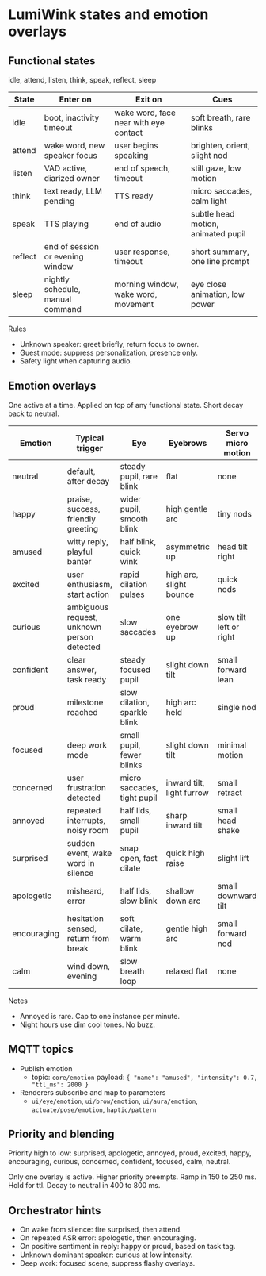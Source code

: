 # LumiWink states and emotion overlays

## Functional states
idle, attend, listen, think, speak, reflect, sleep

| State   | Enter on                             | Exit on                                 | Cues                                   |
|---------|--------------------------------------|------------------------------------------|----------------------------------------|
| idle    | boot, inactivity timeout             | wake word, face near with eye contact    | soft breath, rare blinks               |
| attend  | wake word, new speaker focus         | user begins speaking                     | brighten, orient, slight nod           |
| listen  | VAD active, diarized owner           | end of speech, timeout                   | still gaze, low motion                 |
| think   | text ready, LLM pending              | TTS ready                                | micro saccades, calm light             |
| speak   | TTS playing                          | end of audio                             | subtle head motion, animated pupil     |
| reflect | end of session or evening window     | user response, timeout                   | short summary, one line prompt         |
| sleep   | nightly schedule, manual command     | morning window, wake word, movement      | eye close animation, low power         |

Rules
- Unknown speaker: greet briefly, return focus to owner.
- Guest mode: suppress personalization, presence only.
- Safety light when capturing audio.

## Emotion overlays
One active at a time. Applied on top of any functional state. Short decay back to neutral.

| Emotion     | Typical trigger                              | Eye                          | Eyebrows                | Servo micro motion           | Aura color              | Haptic or sound   | Default duration |
|-------------|-----------------------------------------------|------------------------------|-------------------------|------------------------------|-------------------------|-------------------|------------------|
| neutral     | default, after decay                          | steady pupil, rare blink     | flat                    | none                         | soft white             | none              | persistent       |
| happy       | praise, success, friendly greeting            | wider pupil, smooth blink    | high gentle arc         | tiny nods                    | warm yellow            | soft purr         | 3 s              |
| amused      | witty reply, playful banter                   | half blink, quick wink       | asymmetric up           | head tilt right              | peach                  | light tick        | 2 s              |
| excited     | user enthusiasm, start action                 | rapid dilation pulses        | high arc, slight bounce | quick nods                   | bright orange          | double tick       | 2 s              |
| curious     | ambiguous request, unknown person detected    | slow saccades                | one eyebrow up          | slow tilt left or right      | cyan                   | none              | 3 s              |
| confident   | clear answer, task ready                      | steady focused pupil         | slight down tilt        | small forward lean           | teal                   | none              | 2 s              |
| proud       | milestone reached                             | slow dilation, sparkle blink | high arc held           | single nod                   | gold                   | soft purr         | 2 s              |
| focused     | deep work mode                                | small pupil, fewer blinks    | slight down tilt        | minimal motion               | cool blue              | none              | holds            |
| concerned   | user frustration detected                     | micro saccades, tight pupil  | inward tilt, light furrow| small retract                | amber                  | short buzz        | 2 s              |
| annoyed     | repeated interrupts, noisy room               | half lids, small pupil       | sharp inward tilt       | small head shake             | magenta                | short double buzz | 1.5 s            |
| surprised   | sudden event, wake word in silence            | snap open, fast dilate       | quick high raise        | slight lift                  | white flash then neutral| click            | 0.8 s            |
| apologetic  | misheard, error                               | half lids, slow blink        | shallow down arc        | small downward tilt          | dim blue               | none              | 2 s              |
| encouraging | hesitation sensed, return from break          | soft dilate, warm blink      | gentle high arc         | small forward nod            | lime                   | soft tick         | 3 s              |
| calm        | wind down, evening                            | slow breath loop             | relaxed flat            | none                         | dim aqua               | none              | scene            |

Notes
- Annoyed is rare. Cap to one instance per minute.
- Night hours use dim cool tones. No buzz.

## MQTT topics
- Publish emotion
  - topic: `core/emotion`
    payload: `{ "name": "amused", "intensity": 0.7, "ttl_ms": 2000 }`
- Renderers subscribe and map to parameters
  - `ui/eye/emotion`, `ui/brow/emotion`, `ui/aura/emotion`, `actuate/pose/emotion`, `haptic/pattern`

## Priority and blending
Priority high to low: surprised, apologetic, annoyed, proud, excited, happy, encouraging, curious, concerned, confident, focused, calm, neutral.

Only one overlay is active. Higher priority preempts. Ramp in 150 to 250 ms. Hold for ttl. Decay to neutral in 400 to 800 ms.

## Orchestrator hints
- On wake from silence: fire surprised, then attend.
- On repeated ASR error: apologetic, then encouraging.
- On positive sentiment in reply: happy or proud, based on task tag.
- Unknown dominant speaker: curious at low intensity.
- Deep work: focused scene, suppress flashy overlays.

